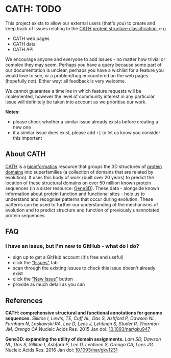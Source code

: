 # CATH: TODO

This project exists to allow our external users (that's you) to create and keep track of issues relating to the [CATH protein structure classification](http://cathdb.info), e.g

 * CATH web pages 
 * CATH data
 * CATH API

We encourage anyone and everyone to add issues - no matter how trivial or complex they may seem. Perhaps you have a query because some part of our documentation is unclear, perhaps you have a wishlist for a feature you would love to see, or a problem/bug encountered on the web pages (hopefully not). Either way: all feedback is very welcome.

We cannot guarantee a timeline in which feature requests will be implemented, however the level of community interest in any particular issue will definitely be taken into account as we prioritise our work.

**Notes:**

* please check whether a similar issue already exists before creating a new one
* if a similar issue does exist, please add ```+1``` to let us know you consider this important

## About CATH

[CATH](http://cathdb.info) is a [bioinformatics](https://en.wikipedia.org/wiki/Bioinformatics) resource that groups the 3D structures of [protein domains](https://en.wikipedia.org/wiki/Protein_domain) into superfamilies (a collection of domains that are related by evolution). It uses this body of work (built over 20 years) to predict the location of these structural domains on over 50 million known protein sequences (in a sister resource: [Gene3D](http://gene3d.biochem.ucl.ac.uk)). These data - alongside known information about protein function and functional sites - help us to understand and recognise patterns that occur during evolution. These patterns can be used to further our understanding of the mechanisms of evolution and to predict structure and function of previously unannotated protein sequences.

## FAQ

### I have an issue, but I'm new to GitHub - what do I do?

 * sign up to get a GitHub account (it's free and useful)
 * click the ["Issues"](https://github.com/UCLOrengoGroup/cath-todo/issues) tab
 * scan through the existing issues to check this issue doesn't already exist
 * click the ["New Issue"](https://github.com/UCLOrengoGroup/cath-todo/issues/new) button
 * provide as much detail as you can

## References

**CATH: comprehensive structural and functional annotations for genome sequences.**
*Sillitoe I, Lewis, TE, Cuff AL, Das S, Ashford P, Dawson NL, Furnham N, Laskowski RA, Lee D, Lees J, Lehtinen S, Studer R, Thornton JM, Orengo CA*
Nucleic Acids Res. 2015 Jan
doi: [10.1093/nar/gku947](//doi.org/10.1093/nar/gku947)

**Gene3D: expanding the utility of domain assignments.**
*Lam SD, Dawson NL, Das S, Sillitoe I, Ashford P, Lee D, Lehtinen S, Orengo CA, Lees JG.*
Nucleic Acids Res. 2016 Jan
doi: [10.1093/nar/gkv1231](//doi.org/10.1093/nar/gkv1231)


